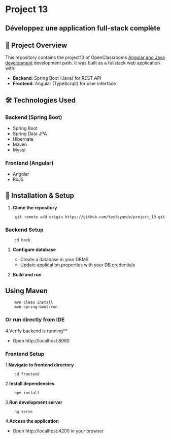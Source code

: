 # Project 13

## Développez une application full-stack complète

## 📝 Project Overview

This repository contains the project13 of  OpenClassrooms [Angular and Java development](https://openclassrooms.com/fr/paths/533-developpeur-full-stack-java-et-angular) development path. It was built as a fullstack web application with:

- **Backend**: Spring Boot (Java) for REST API
- **Frontend**: Angular (TypeScript) for user interface

## 🛠️ Technologies Used

### Backend (Spring Boot)

- Spring Boot
- Spring Data JPA
- Hibernate
- Maven
- Mysql

### Frontend (Angular)

- Angular
- RxJS


## 🚀 Installation & Setup

1. **Clone the repository**
  
        git remote add origin https://github.com/tesfayande/project_13.git

### Backend Setup

        cd back

1. **Configure database**
   - Create a database in your DBMS
   - Update application.properties with your DB credentials

2. **Build and run**

## Using Maven

        mvn clean install
        mvn spring-boot:run

### Or run directly from IDE

4.Verify backend is running**

- Open http://localhost:8080

### Frontend Setup

1.**Navigate to frontend directory**

        cd frontend

2.**Install dependencies**

        npm install

3.**Run development server**

        ng serve

4.**Access the application**

- Open  http://localhost:4200  in your browser
